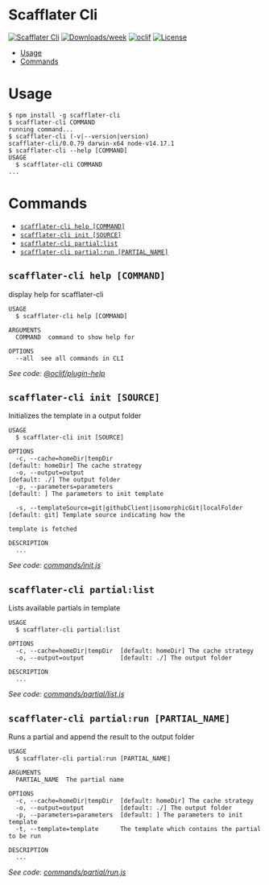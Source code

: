 Scafflater Cli
=======

[![Scafflater Cli](https://img.shields.io/badge/dynamic/json?color=green&label=scafflater-cli&query=%24.collected.metadata.version&url=https%3A%2F%2Fapi.npms.io%2Fv2%2Fpackage%2Fscafflater-cli)](https://npmjs.org/package/scafflater-cli)
[![Downloads/week](https://img.shields.io/npm/dw/scafflater-cli.svg)](https://npmjs.org/package/scafflater-cli)
[![oclif](https://img.shields.io/badge/cli-oclif-brightgreen.svg)](https://oclif.io)
[![License](https://img.shields.io/npm/l/scafflater-cli.svg)](https://github.com/scafflater/scafflater-cli/blob/main/package.json)

<!-- toc -->
* [Usage](#usage)
* [Commands](#commands)
<!-- tocstop -->
# Usage
<!-- usage -->
```sh-session
$ npm install -g scafflater-cli
$ scafflater-cli COMMAND
running command...
$ scafflater-cli (-v|--version|version)
scafflater-cli/0.0.79 darwin-x64 node-v14.17.1
$ scafflater-cli --help [COMMAND]
USAGE
  $ scafflater-cli COMMAND
...
```
<!-- usagestop -->
# Commands
<!-- commands -->
* [`scafflater-cli help [COMMAND]`](#scafflater-cli-help-command)
* [`scafflater-cli init [SOURCE]`](#scafflater-cli-init-source)
* [`scafflater-cli partial:list`](#scafflater-cli-partiallist)
* [`scafflater-cli partial:run [PARTIAL_NAME]`](#scafflater-cli-partialrun-partial_name)

## `scafflater-cli help [COMMAND]`

display help for scafflater-cli

```
USAGE
  $ scafflater-cli help [COMMAND]

ARGUMENTS
  COMMAND  command to show help for

OPTIONS
  --all  see all commands in CLI
```

_See code: [@oclif/plugin-help](https://github.com/oclif/plugin-help/blob/v3.2.3/src/commands/help.ts)_

## `scafflater-cli init [SOURCE]`

Initializes the template in a output folder

```
USAGE
  $ scafflater-cli init [SOURCE]

OPTIONS
  -c, --cache=homeDir|tempDir                                      [default: homeDir] The cache strategy
  -o, --output=output                                              [default: ./] The output folder
  -p, --parameters=parameters                                      [default: ] The parameters to init template

  -s, --templateSource=git|githubClient|isomorphicGit|localFolder  [default: git] Template source indicating how the
                                                                   template is fetched

DESCRIPTION
  ...
```

_See code: [commands/init.js](https://github.com/scafflater/scafflater/blob/v0.0.79/commands/init.js)_

## `scafflater-cli partial:list`

Lists available partials in template

```
USAGE
  $ scafflater-cli partial:list

OPTIONS
  -c, --cache=homeDir|tempDir  [default: homeDir] The cache strategy
  -o, --output=output          [default: ./] The output folder

DESCRIPTION
  ...
```

_See code: [commands/partial/list.js](https://github.com/scafflater/scafflater/blob/v0.0.79/commands/partial/list.js)_

## `scafflater-cli partial:run [PARTIAL_NAME]`

Runs a partial and append the result to the output folder

```
USAGE
  $ scafflater-cli partial:run [PARTIAL_NAME]

ARGUMENTS
  PARTIAL_NAME  The partial name

OPTIONS
  -c, --cache=homeDir|tempDir  [default: homeDir] The cache strategy
  -o, --output=output          [default: ./] The output folder
  -p, --parameters=parameters  [default: ] The parameters to init template
  -t, --template=template      The template which contains the partial to be run

DESCRIPTION
  ...
```

_See code: [commands/partial/run.js](https://github.com/scafflater/scafflater/blob/v0.0.79/commands/partial/run.js)_
<!-- commandsstop -->
